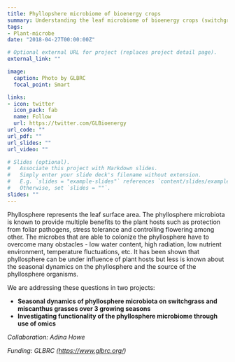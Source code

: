 ```yaml
---
title: Phyllopshere microbiome of bioenergy crops
summary: Understanding the leaf microbiome of bioenergy crops (switchgrass, miscanthus) for improving plant yields, protection and sustainable growth.  
tags:
- Plant-microbe
date: "2018-04-27T00:00:00Z"

# Optional external URL for project (replaces project detail page).
external_link: ""

image:
  caption: Photo by GLBRC
  focal_point: Smart

links:
- icon: twitter
  icon_pack: fab
  name: Follow
  url: https://twitter.com/GLBioenergy
url_code: ""
url_pdf: ""
url_slides: ""
url_video: ""

# Slides (optional).
#   Associate this project with Markdown slides.
#   Simply enter your slide deck's filename without extension.
#   E.g. `slides = "example-slides"` references `content/slides/example-slides.md`.
#   Otherwise, set `slides = ""`.
slides: ""
---
```


Phyllosphere represents the leaf surface area. The phyllosphere microbiota is known to provide multiple benefits to the plant hosts such as protection from foliar pathogens, stress tolerance and controlling flowering among other. The microbes that are able to colonize the phyllosphere have to overcome many obstacles - low water content, high radiation, low nutrient environment, temperature fluctuations, etc. It has been shown that phyllosphere can be under influence of plant hosts but less is known about the seasonal dynamics on the phyllosphere and the source of the phyllosphere organisms. 

We are addressing these questions in two projects:

- __Seasonal dynamics of phyllosphere microbiota on switchgrass and miscanthus grasses over 3 growing seasons__
- __Investigating functionality of the phyllosphere microbiome through use of omics__ 

_Collaboration: Adina Howe_

_Funding: GLBRC (https://www.glbrc.org/)_